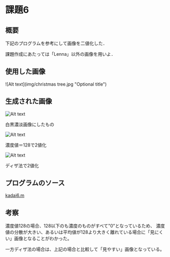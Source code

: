 課題6
====

## 概要

下記のプログラムを参考にして画像を二値化した．

課題作成にあたっては「Lenna」以外の画像を用いよ．

## 使用した画像
![Alt text](img/christmas tree.jpg "Optional title")

## 生成された画像
![Alt text](61.png "Optional title")

白黒濃淡画像にしたもの

![Alt text](62.png "Optional title")

濃度値＝128で2値化

![Alt text](63.png "Optional title")

ディザ法で2値化

## プログラムのソース

[kadai6.m](https://github.com/shimamurakie/ImageProssessing/edit/master/kadai6.m)
## 考察

濃度値128の場合、128以下のも濃度のものがすべて"0"となっているため、
濃度値の分散が大きい、あるいは平均値が128より大きく離れている場合に「見にくい」画像となることがわかった。

一方ディザ法の場合は、上記の場合と比較して「見やすい」画像となっている。
